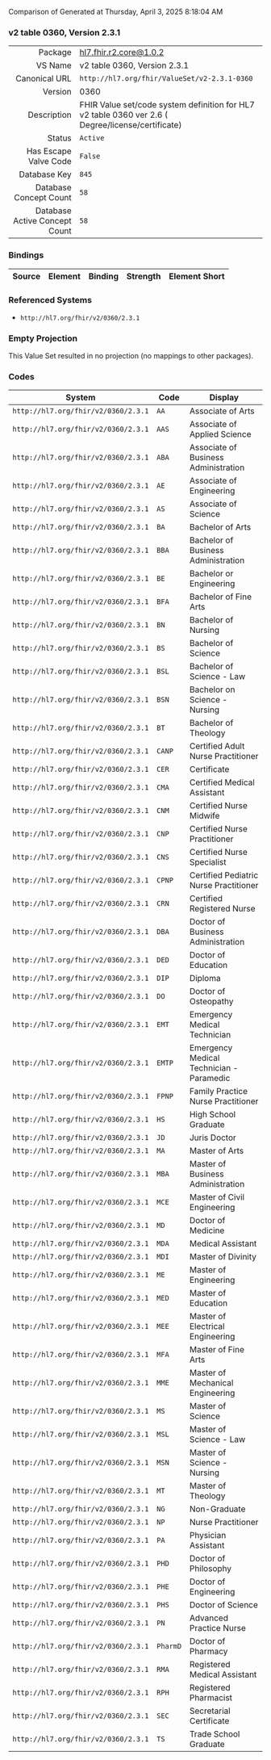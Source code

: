 Comparison of 
Generated at Thursday, April 3, 2025 8:18:04 AM

### v2 table 0360, Version 2.3.1

|      |     |
| ---: | --- |
| Package | hl7.fhir.r2.core@1.0.2 |
| VS Name | v2 table 0360, Version 2.3.1 |
| Canonical URL | `http://hl7.org/fhir/ValueSet/v2-2.3.1-0360` |
| Version | 0360 |
| Description | FHIR Value set/code system definition for HL7 v2 table 0360 ver 2.6 ( Degree/license/certificate) |
| Status | `Active` |
| Has Escape Valve Code | `False` |
| Database Key | `845` |
| Database Concept Count | `58` |
| Database Active Concept Count | `58` |
### Bindings

| Source | Element | Binding | Strength | Element Short |
| ------ | ------- | ------- | -------- | ------------- |

### Referenced Systems

* `http://hl7.org/fhir/v2/0360/2.3.1`
### Empty Projection

This Value Set resulted in no projection (no mappings to other packages).

### Codes

| System | Code | Display |
| ------ | ---- | ------- |
| `http://hl7.org/fhir/v2/0360/2.3.1` | `AA` | Associate of Arts |
| `http://hl7.org/fhir/v2/0360/2.3.1` | `AAS` | Associate of Applied Science |
| `http://hl7.org/fhir/v2/0360/2.3.1` | `ABA` | Associate of Business Administration |
| `http://hl7.org/fhir/v2/0360/2.3.1` | `AE` | Associate of Engineering |
| `http://hl7.org/fhir/v2/0360/2.3.1` | `AS` | Associate of Science |
| `http://hl7.org/fhir/v2/0360/2.3.1` | `BA` | Bachelor of Arts |
| `http://hl7.org/fhir/v2/0360/2.3.1` | `BBA` | Bachelor of Business Administration |
| `http://hl7.org/fhir/v2/0360/2.3.1` | `BE` | Bachelor or Engineering |
| `http://hl7.org/fhir/v2/0360/2.3.1` | `BFA` | Bachelor of Fine Arts |
| `http://hl7.org/fhir/v2/0360/2.3.1` | `BN` | Bachelor of Nursing |
| `http://hl7.org/fhir/v2/0360/2.3.1` | `BS` | Bachelor of Science |
| `http://hl7.org/fhir/v2/0360/2.3.1` | `BSL` | Bachelor of Science - Law |
| `http://hl7.org/fhir/v2/0360/2.3.1` | `BSN` | Bachelor on Science - Nursing |
| `http://hl7.org/fhir/v2/0360/2.3.1` | `BT` | Bachelor of Theology |
| `http://hl7.org/fhir/v2/0360/2.3.1` | `CANP` | Certified Adult Nurse Practitioner |
| `http://hl7.org/fhir/v2/0360/2.3.1` | `CER` | Certificate |
| `http://hl7.org/fhir/v2/0360/2.3.1` | `CMA` | Certified Medical Assistant |
| `http://hl7.org/fhir/v2/0360/2.3.1` | `CNM` | Certified Nurse Midwife |
| `http://hl7.org/fhir/v2/0360/2.3.1` | `CNP` | Certified Nurse Practitioner |
| `http://hl7.org/fhir/v2/0360/2.3.1` | `CNS` | Certified Nurse Specialist |
| `http://hl7.org/fhir/v2/0360/2.3.1` | `CPNP` | Certified Pediatric Nurse Practitioner |
| `http://hl7.org/fhir/v2/0360/2.3.1` | `CRN` | Certified Registered Nurse |
| `http://hl7.org/fhir/v2/0360/2.3.1` | `DBA` | Doctor of Business Administration |
| `http://hl7.org/fhir/v2/0360/2.3.1` | `DED` | Doctor of Education |
| `http://hl7.org/fhir/v2/0360/2.3.1` | `DIP` | Diploma |
| `http://hl7.org/fhir/v2/0360/2.3.1` | `DO` | Doctor of Osteopathy |
| `http://hl7.org/fhir/v2/0360/2.3.1` | `EMT` | Emergency Medical Technician |
| `http://hl7.org/fhir/v2/0360/2.3.1` | `EMTP` | Emergency Medical Technician - Paramedic |
| `http://hl7.org/fhir/v2/0360/2.3.1` | `FPNP` | Family Practice Nurse Practitioner |
| `http://hl7.org/fhir/v2/0360/2.3.1` | `HS` | High School Graduate |
| `http://hl7.org/fhir/v2/0360/2.3.1` | `JD` | Juris Doctor |
| `http://hl7.org/fhir/v2/0360/2.3.1` | `MA` | Master of Arts |
| `http://hl7.org/fhir/v2/0360/2.3.1` | `MBA` | Master of Business Administration |
| `http://hl7.org/fhir/v2/0360/2.3.1` | `MCE` | Master of Civil Engineering |
| `http://hl7.org/fhir/v2/0360/2.3.1` | `MD` | Doctor of Medicine |
| `http://hl7.org/fhir/v2/0360/2.3.1` | `MDA` | Medical Assistant |
| `http://hl7.org/fhir/v2/0360/2.3.1` | `MDI` | Master of Divinity |
| `http://hl7.org/fhir/v2/0360/2.3.1` | `ME` | Master of Engineering |
| `http://hl7.org/fhir/v2/0360/2.3.1` | `MED` | Master of Education |
| `http://hl7.org/fhir/v2/0360/2.3.1` | `MEE` | Master of Electrical Engineering |
| `http://hl7.org/fhir/v2/0360/2.3.1` | `MFA` | Master of Fine Arts |
| `http://hl7.org/fhir/v2/0360/2.3.1` | `MME` | Master of Mechanical Engineering |
| `http://hl7.org/fhir/v2/0360/2.3.1` | `MS` | Master of Science |
| `http://hl7.org/fhir/v2/0360/2.3.1` | `MSL` | Master of Science - Law |
| `http://hl7.org/fhir/v2/0360/2.3.1` | `MSN` | Master of Science - Nursing |
| `http://hl7.org/fhir/v2/0360/2.3.1` | `MT` | Master of Theology |
| `http://hl7.org/fhir/v2/0360/2.3.1` | `NG` | Non-Graduate |
| `http://hl7.org/fhir/v2/0360/2.3.1` | `NP` | Nurse Practitioner |
| `http://hl7.org/fhir/v2/0360/2.3.1` | `PA` | Physician Assistant |
| `http://hl7.org/fhir/v2/0360/2.3.1` | `PHD` | Doctor of Philosophy |
| `http://hl7.org/fhir/v2/0360/2.3.1` | `PHE` | Doctor of Engineering |
| `http://hl7.org/fhir/v2/0360/2.3.1` | `PHS` | Doctor of Science |
| `http://hl7.org/fhir/v2/0360/2.3.1` | `PN` | Advanced Practice Nurse |
| `http://hl7.org/fhir/v2/0360/2.3.1` | `PharmD` | Doctor of Pharmacy |
| `http://hl7.org/fhir/v2/0360/2.3.1` | `RMA` | Registered Medical Assistant |
| `http://hl7.org/fhir/v2/0360/2.3.1` | `RPH` | Registered Pharmacist |
| `http://hl7.org/fhir/v2/0360/2.3.1` | `SEC` | Secretarial Certificate |
| `http://hl7.org/fhir/v2/0360/2.3.1` | `TS` | Trade School Graduate |
